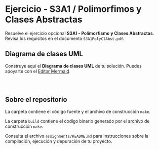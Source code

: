 # Ejercicio - S3A1 / Polimorfimos y Clases Abstractas

Resuelve el ejercicio opcional **S3A1 - Polimorfismo y Clases Abstractas**. Revisa los requisitos en el documento ```S3A1PolyClAbst.pdf```.

## Diagrama de clases UML

Construye aquí el **Diagrama de clases UML** de tu solución. Puedes apoyarte con el [Editor Mermaid](https://mermaid.live/).

```mermaid



```

## Sobre el repositorio

La carpeta contiene el código fuente y el archivo de construcción ```make```.

La carpeta `build` contiene el codigo binario generado por el archivo de construcción ```make```.

Consulta el archivo ```assignments/README.md``` para instrucciones sobre la compilación, ejecución y depuración de tu proyecto.
